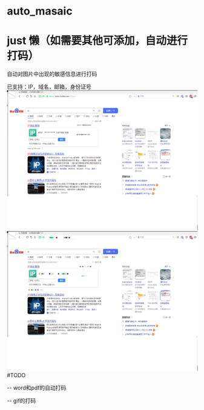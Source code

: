 # auto_masaic
# just 懒（如需要其他可添加，自动进行打码）
自动对图片中出现的敏感信息进行打码

已支持：IP，域名，邮箱，身份证号
![image](https://raw.githubusercontent.com/blackhook/auto_masaic/master/input.png)  
![image](https://raw.githubusercontent.com/blackhook/auto_masaic/master/result.jpg)  
#TODO

-- word和pdf的自动打码

-- gif的打码
